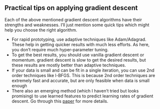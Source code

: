 ## Practical tips on applying gradient descent

Each of the above mentioned gradient descent algorithms have their strengths and weaknesses. I’ll just mention some quick tips which might help you choose the right algorithm.

- For rapid prototyping, use adaptive techniques like Adam/Adagrad. These help in getting quicker results with much less efforts. As here, you don’t require much hyper-parameter tuning.
- To get the best results, you should use vanilla gradient descent or momentum. gradient descent is slow to get the  desired results, but these results are mostly better than adaptive techniques.
- If your data is small and can be fit in a single iteration, you can use 2nd order techniques like l-BFGS. This is because 2nd order techniques are extremely fast and accurate, but are only feasible when data is small enough
- There also an emerging method (which I haven’t tried but looks promising) to use learned features to predict learning rates of gradient descent. Go through this [paper](https://arxiv.org/abs/1606.04474) for more details.